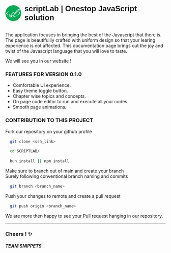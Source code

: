 <div style="display: flex; align-items: center; justify-content: center; gap: 10px;">
  <img 
    src="./public/logo/_logo.png" 
    alt="scriptLabLogo" 
    style="width: 50px; height: 50px; border-radius: 50%;"
  >
  <h1 style="margin: 0; font-family: Arial, sans-serif; font-size: 24px;d"> scriptLab | Onestop JavaScript solution </h1>
</div>

<br/>


The application focuses in bringing the best of the Javascript that there is. The page is beautifullly crafted with uniform design so that your learing experience is not affected. This documentation page brings out the joy and twist of the Javascript language that you will love to taste. 

We will see you in our website ! 

### FEATURES FOR VERSION 0.1.0 
- Comfortable UI experience. 
- Easy theme toggle button.
- Chapter wise topics and concepts.
- On page code editor to run and execute all your codes.
- Smooth page animations. 

### CONTRIBUTION TO THIS PROJECT
Fork our repository on your github profile
```bash 
  git clone <ssh_link>
```
```bash 
  cd SCRIPTLAB/ 
```
```bash
  bun install || npm install 
```
Make sure to branch out of main and create your branch 
<br>
Surely following conventional branch naming and commits
```bash
  git branch <branch_name>
```
Push your changes to remote and create a pull request
```bash
  git push origin <branch_name>
```

We are more then happy to see your Pull request hanging in our repository.

<hr>

### Cheers ! ✨
##### TEAM SNIPPETS
